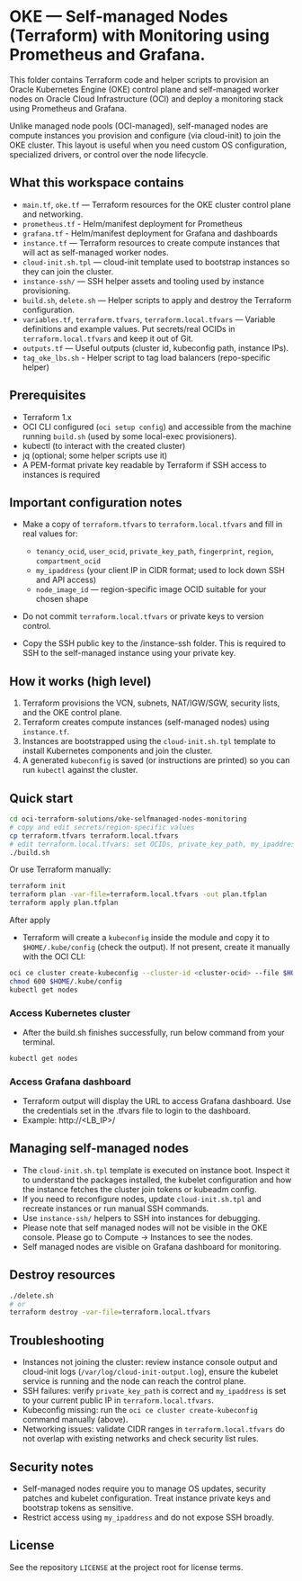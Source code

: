 # OKE — Self-managed Nodes (Terraform) with Monitoring using Prometheus and Grafana.

This folder contains Terraform code and helper scripts to provision an Oracle Kubernetes Engine (OKE) control plane and self-managed worker nodes on Oracle Cloud Infrastructure (OCI) and deploy a monitoring stack using Prometheus and Grafana.

Unlike managed node pools (OCI-managed), self-managed nodes are compute instances you provision and configure (via cloud-init) to join the OKE cluster. This layout is useful when you need custom OS configuration, specialized drivers, or control over the node lifecycle.

## What this workspace contains

- `main.tf`, `oke.tf` — Terraform resources for the OKE cluster control plane and networking.
- `prometheus.tf` - Helm/manifest deployment for Prometheus
- `grafana.tf` - Helm/manifest deployment for Grafana and dashboards
- `instance.tf` — Terraform resources to create compute instances that will act as self-managed worker nodes.
- `cloud-init.sh.tpl` — cloud-init template used to bootstrap instances so they can join the cluster.
- `instance-ssh/` — SSH helper assets and tooling used by instance provisioning.
- `build.sh`, `delete.sh` — Helper scripts to apply and destroy the Terraform configuration.
- `variables.tf`, `terraform.tfvars`, `terraform.local.tfvars` — Variable definitions and example values. Put secrets/real OCIDs in `terraform.local.tfvars` and keep it out of Git.
- `outputs.tf` — Useful outputs (cluster id, kubeconfig path, instance IPs).
- `tag_oke_lbs.sh` - Helper script to tag load balancers (repo-specific helper)

## Prerequisites

- Terraform 1.x
- OCI CLI configured (`oci setup config`) and accessible from the machine running `build.sh` (used by some local-exec provisioners).
- kubectl (to interact with the created cluster)
- jq (optional; some helper scripts use it)
- A PEM-format private key readable by Terraform if SSH access to instances is required

## Important configuration notes

- Make a copy of `terraform.tfvars` to `terraform.local.tfvars` and fill in real values for:
	- `tenancy_ocid`, `user_ocid`, `private_key_path`, `fingerprint`, `region`, `compartment_ocid`
	- `my_ipaddress` (your client IP in CIDR format; used to lock down SSH and API access)
	- `node_image_id` — region-specific image OCID suitable for your chosen shape

- Do not commit `terraform.local.tfvars` or private keys to version control.
- Copy the SSH public key to the /instance-ssh folder. This is required to SSH to the self-managed instance using your private key.

## How it works (high level)

1. Terraform provisions the VCN, subnets, NAT/IGW/SGW, security lists, and the OKE control plane.
2. Terraform creates compute instances (self-managed nodes) using `instance.tf`.
3. Instances are bootstrapped using the `cloud-init.sh.tpl` template to install Kubernetes components and join the cluster.
4. A generated `kubeconfig` is saved (or instructions are printed) so you can run `kubectl` against the cluster.

## Quick start

```bash
cd oci-terraform-solutions/oke-selfmanaged-nodes-monitoring
# copy and edit secrets/region-specific values
cp terraform.tfvars terraform.local.tfvars
# edit terraform.local.tfvars: set OCIDs, private_key_path, my_ipaddress, node_image_id, etc.
./build.sh
```

Or use Terraform manually:

```bash
terraform init
terraform plan -var-file=terraform.local.tfvars -out plan.tfplan
terraform apply plan.tfplan
```

After apply

- Terraform will create a `kubeconfig` inside the module and copy it to `$HOME/.kube/config` (check the output). If not present, create it manually with the OCI CLI:

```bash
oci ce cluster create-kubeconfig --cluster-id <cluster-ocid> --file $HOME/.kube/config --region <region> --kube-endpoint PUBLIC_ENDPOINT
chmod 600 $HOME/.kube/config
kubectl get nodes
```

### Access Kubernetes cluster
- After the build.sh finishes successfully, run below command from your terminal.

```bash
kubectl get nodes
```

### Access Grafana dashboard
- Terraform output will display the URL to access Grafana dashboard. Use the credentials set in the .tfvars file to login to the dashboard.
- Example: http://<LB_IP>/

## Managing self-managed nodes

- The `cloud-init.sh.tpl` template is executed on instance boot. Inspect it to understand the packages installed, the kubelet configuration and how the instance fetches the cluster join tokens or kubeadm config.
- If you need to reconfigure nodes, update `cloud-init.sh.tpl` and recreate instances or run manual SSH commands.
- Use `instance-ssh/` helpers to SSH into instances for debugging.
- Please note that self managed nodes will not be visible in the OKE console. Please go to Compute -> Instances to see the nodes. 
- Self managed nodes are visible on Grafana dashboard for monitoring.

## Destroy resources

```bash
./delete.sh
# or
terraform destroy -var-file=terraform.local.tfvars
```

## Troubleshooting

- Instances not joining the cluster: review instance console output and cloud-init logs (`/var/log/cloud-init-output.log`), ensure the kubelet service is running and the node can reach the control plane.
- SSH failures: verify `private_key_path` is correct and `my_ipaddress` is set to your current public IP in `terraform.local.tfvars`.
- Kubeconfig missing: run the `oci ce cluster create-kubeconfig` command manually (above).
- Networking issues: validate CIDR ranges in `terraform.local.tfvars` do not overlap with existing networks and check security list rules.

## Security notes

- Self-managed nodes require you to manage OS updates, security patches and kubelet configuration. Treat instance private keys and bootstrap tokens as sensitive.
- Restrict access using `my_ipaddress` and do not expose SSH broadly.

## License

See the repository `LICENSE` at the project root for license terms.